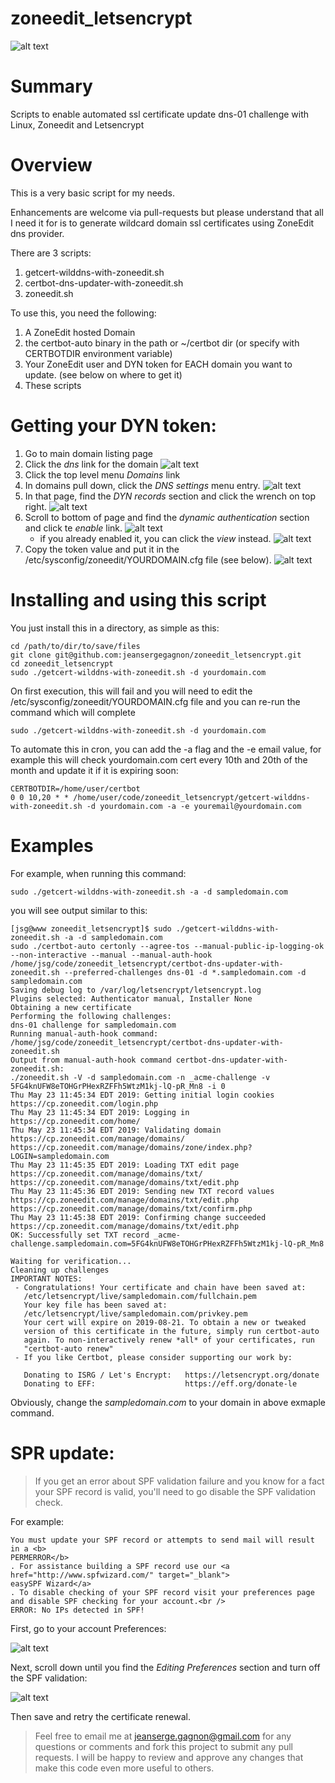 # zoneedit_letsencrypt

![alt text](https://raw.githubusercontent.com/jeansergegagnon/zoneedit_letsencrypt/master/images/automated-zoneedit-letsencrypt.JPG)

# Summary

Scripts to enable automated ssl certificate update dns-01 challenge with Linux, Zoneedit and Letsencrypt

# Overview

This is a very basic script for my needs.

Enhancements are welcome via pull-requests but please understand that all I need it for
is to generate wildcard domain ssl certificates using ZoneEdit dns provider.

There are 3 scripts:
1. getcert-wilddns-with-zoneedit.sh
2. certbot-dns-updater-with-zoneedit.sh
3. zoneedit.sh


To use this, you need the following:

1. A ZoneEdit hosted Domain
2. the certbot-auto binary in the path or ~/certbot dir (or specify with CERTBOTDIR environment variable)
3. Your ZoneEdit user and DYN token for EACH domain you want to update.
   (see below on where to get it)
4. These scripts

# Getting your DYN token:

1. Go to main domain listing page
2. Click the *dns* link for the domain
![alt text](https://raw.githubusercontent.com/jeansergegagnon/zoneedit_letsencrypt/master/images/dnslink.JPG)
3. Click the top level menu *Domains* link
4. In domains pull down, click the *DNS settings* menu entry.
![alt text](https://raw.githubusercontent.com/jeansergegagnon/zoneedit_letsencrypt/master/images/menudnssettings.JPG)
5. In that page, find the *DYN records* section and click the wrench on top right.
![alt text](https://raw.githubusercontent.com/jeansergegagnon/zoneedit_letsencrypt/master/images/dynrench.JPG)
6. Scroll to bottom of page and find the *dynamic authentication* section and click te *enable* link.
![alt text](https://raw.githubusercontent.com/jeansergegagnon/zoneedit_letsencrypt/master/images/dynenable.JPG)
   - if you already enabled it, you can click the *view* instead.
![alt text](https://raw.githubusercontent.com/jeansergegagnon/zoneedit_letsencrypt/master/images/dynview.JPG)
7. Copy the token value and put it in the /etc/sysconfig/zoneedit/YOURDOMAIN.cfg file (see below).
![alt text](https://raw.githubusercontent.com/jeansergegagnon/zoneedit_letsencrypt/master/images/dyntoken.JPG)


# Installing and using this script

You just install this in a directory, as simple as this:

```
cd /path/to/dir/to/save/files
git clone git@github.com:jeansergegagnon/zoneedit_letsencrypt.git
cd zoneedit_letsencrypt
sudo ./getcert-wilddns-with-zoneedit.sh -d yourdomain.com
```

On first execution, this will fail and you will need to edit the /etc/sysconfig/zoneedit/YOURDOMAIN.cfg file
and you can re-run the command which will complete

```
sudo ./getcert-wilddns-with-zoneedit.sh -d yourdomain.com
```

To automate this in cron, you can add the -a flag and the -e email value, for example this will check yourdomain.com cert every 10th and 20th of the month and update it if it is expiring soon:

```
CERTBOTDIR=/home/user/certbot
0 0 10,20 * * /home/user/code/zoneedit_letsencrypt/getcert-wilddns-with-zoneedit.sh -d yourdomain.com -a -e youremail@yourdomain.com
```

# Examples

For example, when running this command:

```
sudo ./getcert-wilddns-with-zoneedit.sh -a -d sampledomain.com
```

you will see output similar to this:

```
[jsg@www zoneedit_letsencrypt]$ sudo ./getcert-wilddns-with-zoneedit.sh -a -d sampledomain.com
sudo ./certbot-auto certonly --agree-tos --manual-public-ip-logging-ok --non-interactive --manual --manual-auth-hook /home/jsg/code/zoneedit_letsencrypt/certbot-dns-updater-with-zoneedit.sh --preferred-challenges dns-01 -d *.sampledomain.com -d sampledomain.com
Saving debug log to /var/log/letsencrypt/letsencrypt.log
Plugins selected: Authenticator manual, Installer None
Obtaining a new certificate
Performing the following challenges:
dns-01 challenge for sampledomain.com
Running manual-auth-hook command: /home/jsg/code/zoneedit_letsencrypt/certbot-dns-updater-with-zoneedit.sh
Output from manual-auth-hook command certbot-dns-updater-with-zoneedit.sh:
./zoneedit.sh -V -d sampledomain.com -n _acme-challenge -v 5FG4knUFW8eTOHGrPHexRZFFh5WtzM1kj-lQ-pR_Mn8 -i 0
Thu May 23 11:45:34 EDT 2019: Getting initial login cookies
https://cp.zoneedit.com/login.php
Thu May 23 11:45:34 EDT 2019: Logging in
https://cp.zoneedit.com/home/
Thu May 23 11:45:34 EDT 2019: Validating domain
https://cp.zoneedit.com/manage/domains/
https://cp.zoneedit.com/manage/domains/zone/index.php?LOGIN=sampledomain.com
Thu May 23 11:45:35 EDT 2019: Loading TXT edit page
https://cp.zoneedit.com/manage/domains/txt/
https://cp.zoneedit.com/manage/domains/txt/edit.php
Thu May 23 11:45:36 EDT 2019: Sending new TXT record values
https://cp.zoneedit.com/manage/domains/txt/edit.php
https://cp.zoneedit.com/manage/domains/txt/confirm.php
Thu May 23 11:45:38 EDT 2019: Confirming change succeeded
https://cp.zoneedit.com/manage/domains/txt/edit.php
OK: Successfully set TXT record _acme-challenge.sampledomain.com=5FG4knUFW8eTOHGrPHexRZFFh5WtzM1kj-lQ-pR_Mn8

Waiting for verification...
Cleaning up challenges
IMPORTANT NOTES:
 - Congratulations! Your certificate and chain have been saved at:
   /etc/letsencrypt/live/sampledomain.com/fullchain.pem
   Your key file has been saved at:
   /etc/letsencrypt/live/sampledomain.com/privkey.pem
   Your cert will expire on 2019-08-21. To obtain a new or tweaked
   version of this certificate in the future, simply run certbot-auto
   again. To non-interactively renew *all* of your certificates, run
   "certbot-auto renew"
 - If you like Certbot, please consider supporting our work by:

   Donating to ISRG / Let's Encrypt:   https://letsencrypt.org/donate
   Donating to EFF:                    https://eff.org/donate-le
```

Obviously, change the *sampledomain.com* to your domain in above exmaple command.


# SPR update:

> If you get an error about SPF validation failure and you know for a fact your SPF record is valid,
you'll need to go disable the SPF validation check.

For example:

```
You must update your SPF record or attempts to send mail will result in a <b>
PERMERROR</b>
. For assistance building a SPF record use our <a href="http://www.spfwizard.com/" target="_blank">
easySPF Wizard</a>
. To disable checking of your SPF record visit your preferences page and disable SPF checking for your account.<br />
ERROR: No IPs detected in SPF!
```

First, go to your account Preferences:

![alt text](https://raw.githubusercontent.com/jeansergegagnon/zoneedit_letsencrypt/master/images/usermenu.JPG)

Next, scroll down until you find the *Editing Preferences* section and turn off the SPF validation:

![alt text](https://raw.githubusercontent.com/jeansergegagnon/zoneedit_letsencrypt/master/images/disableSPFcheck.JPG)

Then save and retry the certificate renewal.

> Feel free to email me at jeanserge.gagnon@gmail.com for any questions or comments and fork this project to submit any pull requests. I will be happy to review and approve any changes that make this code even more useful to others.


